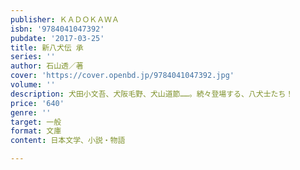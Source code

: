 ```yaml
---
publisher: ＫＡＤＯＫＡＷＡ
isbn: '9784041047392'
pubdate: '2017-03-25'
title: 新八犬伝 承
series: ''
author: 石山透／著
cover: 'https://cover.openbd.jp/9784041047392.jpg'
volume: ''
description: 犬田小文吾、犬阪毛野、犬山道節……。続々登場する、八犬士たち！
price: '640'
genre: ''
target: 一般
format: 文庫
content: 日本文学、小説・物語

---
```

